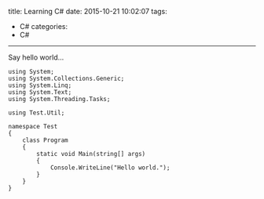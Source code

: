 title: Learning C#
date: 2015-10-21 10:02:07
tags:
- C#
categories:
- C#
---

Say hello world...

```
using System;
using System.Collections.Generic;
using System.Linq;
using System.Text;
using System.Threading.Tasks;

using Test.Util;

namespace Test
{
    class Program
    {
        static void Main(string[] args)
        {
            Console.WriteLine("Hello world.");
        }
    }
}

```
